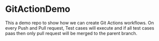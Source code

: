 # GitActionDemo
This a demo repo to show how we can create Git Actions workflows. On every Push and Pull request, Test cases will execute and if all test cases paas then only pull request will be merged to the parent branch.
